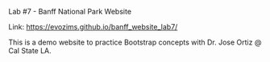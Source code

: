 Lab #7 - Banff National Park Website

Link: https://evozims.github.io/banff_website_lab7/

This is a demo website to practice Bootstrap concepts with Dr. Jose Ortiz @ Cal State LA.


